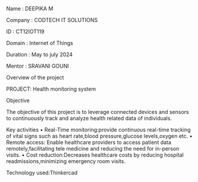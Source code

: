 Name : DEEPIKA M

Company : CODTECH IT SOLUTIONS

ID : CT12IOT119

Domain : Internet of Things

Duration : May to july 2024

Mentor : SRAVANI GOUNI

Overview of the project

PROJECT: Health monitoring system

Objective

The objective of this project is to leverage connected devices and sensors to continuously track and analyze health related data of individuals.

Key activities
•	Real-Time monitoring:provide continuous real-time tracking of vital signs such as heart rate,blood pressure,glucose levels,oxygen etc.
•	Remote access: Enable healthcare providers to access patient data remotely,facilitating tele medicine and reducing the need for in-person visits.
•	Cost reduction:Decreases healthcare costs by reducing hospital readmissions,minimizing emergency room visits.

Technology used:Thinkercad

